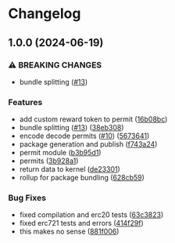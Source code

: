 # Changelog

## 1.0.0 (2024-06-19)


### ⚠ BREAKING CHANGES

* bundle splitting ([#13](https://github.com/ubiquibot/permit-generation/issues/13))

### Features

* add custom reward token to permit ([16b08bc](https://github.com/ubiquibot/permit-generation/commit/16b08bc2ea6cadaba5f1446c832ec85d609bedab))
* bundle splitting ([#13](https://github.com/ubiquibot/permit-generation/issues/13)) ([38eb308](https://github.com/ubiquibot/permit-generation/commit/38eb30843665724ca6521f19b72e572d0f59c1c2))
* encode decode permits ([#10](https://github.com/ubiquibot/permit-generation/issues/10)) ([5673641](https://github.com/ubiquibot/permit-generation/commit/567364137dd48bfa7adf1c5c8a9b55e48d470181))
* package generation and publish ([f743a24](https://github.com/ubiquibot/permit-generation/commit/f743a242bfe4487e4309647690228d98342bad74))
* permit module ([b3b95d1](https://github.com/ubiquibot/permit-generation/commit/b3b95d1a8e9081ee4d33b8408ddf194b961ae090))
* permits ([3b928a1](https://github.com/ubiquibot/permit-generation/commit/3b928a1c0544d8c117133cf80c4a3bcc58697345))
* return data to kernel ([de23301](https://github.com/ubiquibot/permit-generation/commit/de2330129fe709292e4598f81cb1461ac43c0df6))
* rollup for package bundling ([628cb59](https://github.com/ubiquibot/permit-generation/commit/628cb59da66c16f1ea8d76c95caaa25426486641))


### Bug Fixes

* fixed compilation and erc20 tests ([63c3823](https://github.com/ubiquibot/permit-generation/commit/63c3823ae49cbda768dfd01d58d25e926101d7e9))
* fixed erc721 tests and errors ([414f29f](https://github.com/ubiquibot/permit-generation/commit/414f29fe852f7a5360eef1344d1e5d7b0da0dda5))
* this makes no sense ([881f006](https://github.com/ubiquibot/permit-generation/commit/881f006ca7f8dc64ba9fdeb7f02b3da8f0d68476))
